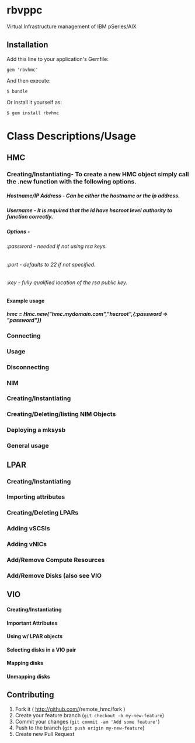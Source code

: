 ﻿# rbvppc

Virtual Infrastructure management of IBM pSeries/AIX

## Installation

Add this line to your application's Gemfile:

    gem 'rbvhmc'

And then execute:

    $ bundle

Or install it yourself as:

    $ gem install rbvhmc

# Class Descriptions/Usage
## <bold>HMC</bold>
### Creating/Instantiating- To create a new HMC object simply call the .new function with the following options.
##### Hostname/IP Address - Can be either the hostname or the ip address.
##### Username - It is required that the id have hscroot level authority to function correctly.
##### Options -
###### :password - needed if not using rsa keys.
###### :port - defaults to 22 if not specified.
###### :key - fully qualified location of the rsa public key.
#### Example usage
##### hmc = Hmc.new("hmc.mydomain.com","hscroot",{:password => "password"})
### Connecting
### Usage
### Disconnecting
### NIM
### Creating/Instantiating
### Creating/Deleting/listing NIM Objects
### Deploying a mksysb
### General usage
## LPAR
### Creating/Instantiating
### Importing attributes
### Creating/Deleting LPARs
### Adding vSCSIs
### Adding vNICs
### Add/Remove Compute Resources
### Add/Remove Disks (also see VIO
## VIO
#### Creating/Instantiating
#### Important Attributes
#### Using w/ LPAR objects
#### Selecting disks in a VIO pair
#### Mapping disks
#### Unmapping disks



## Contributing

1. Fork it ( http://github.com/<my-github-username>/remote_hmc/fork )
2. Create your feature branch (`git checkout -b my-new-feature`)
3. Commit your changes (`git commit -am 'Add some feature'`)
4. Push to the branch (`git push origin my-new-feature`)
5. Create new Pull Request

